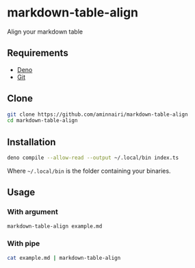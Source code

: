 # markdown-table-align

Align your markdown table

## Requirements

- [Deno](https://deno.com/)
- [Git](https://git-scm.com/)

## Clone

```bash
git clone https://github.com/aminnairi/markdown-table-align
cd markdown-table-align
```

## Installation

```bash
deno compile --allow-read --output ~/.local/bin index.ts
```

Where `~/.local/bin` is the folder containing your binaries.

## Usage

### With argument

```bash
markdown-table-align example.md
```

### With pipe

```bash
cat example.md | markdown-table-align
```
